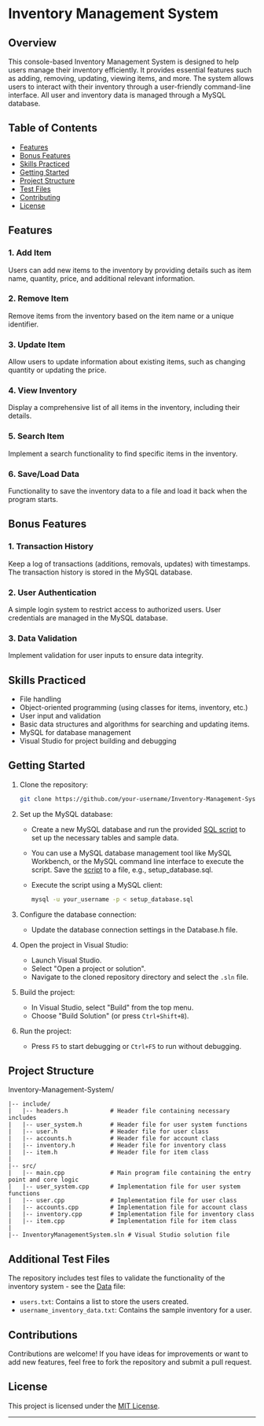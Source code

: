 # Inventory Management System

## Overview

This console-based Inventory Management System is designed to help users manage their inventory efficiently. It provides essential features such as adding, removing, updating, viewing items, and more. The system allows users to interact with their inventory through a user-friendly command-line interface. All user and inventory data is managed through a MySQL database.

## Table of Contents

- [Features](#features)
- [Bonus Features](#bonus-features)
- [Skills Practiced](#skills-practiced)
- [Getting Started](#getting-started)
- [Project Structure](#project-structure)
- [Test Files](#additional-test-files)
- [Contributing](#contributing)
- [License](#license)

## Features

### 1. Add Item

Users can add new items to the inventory by providing details such as item name, quantity, price, and additional relevant information. 

### 2. Remove Item

Remove items from the inventory based on the item name or a unique identifier.

### 3. Update Item

Allow users to update information about existing items, such as changing quantity or updating the price.

### 4. View Inventory

Display a comprehensive list of all items in the inventory, including their details.

### 5. Search Item

Implement a search functionality to find specific items in the inventory.

### 6. Save/Load Data

Functionality to save the inventory data to a file and load it back when the program starts.

## Bonus Features

### 1. Transaction History

Keep a log of transactions (additions, removals, updates) with timestamps. The transaction history is stored in the MySQL database.

### 2. User Authentication

A simple login system to restrict access to authorized users. User credentials are managed in the MySQL database.

### 3. Data Validation

Implement validation for user inputs to ensure data integrity. 

## Skills Practiced

- File handling
- Object-oriented programming (using classes for items, inventory, etc.)
- User input and validation
- Basic data structures and algorithms for searching and updating items.
- MySQL for database management
- Visual Studio for project building and debugging

## Getting Started

1. Clone the repository:

    ```bash
    git clone https://github.com/your-username/Inventory-Management-System.git
    ```

2. Set up the MySQL database:
    - Create a new MySQL database and run the provided [SQL script](script_database) to set up the necessary tables and sample data.
    - You can use a MySQL database management tool like MySQL Workbench, or the MySQL command line interface to execute the script. Save the [script](script_database) to a file, e.g., setup_database.sql.
    - Execute the script using a MySQL client:

        ```bash
        mysql -u your_username -p < setup_database.sql
        ```
      
3. Configure the database connection:
    - Update the database connection settings in the Database.h file.

4. Open the project in Visual Studio:
    - Launch Visual Studio.
    - Select "Open a project or solution".
    - Navigate to the cloned repository directory and select the `.sln` file.

5. Build the project:
    - In Visual Studio, select "Build" from the top menu.
    - Choose "Build Solution" (or press `Ctrl+Shift+B`).

6. Run the project:
    - Press `F5` to start debugging or `Ctrl+F5` to run without debugging.

## Project Structure

Inventory-Management-System/
```
|-- include/
|   |-- headers.h            # Header file containing necessary includes
|   |-- user_system.h        # Header file for user system functions
|   |-- user.h               # Header file for user class
|   |-- accounts.h           # Header file for account class
|   |-- inventory.h          # Header file for inventory class
|   |-- item.h               # Header file for item class
|
|-- src/
|   |-- main.cpp             # Main program file containing the entry point and core logic
|   |-- user_system.cpp      # Implementation file for user system functions
|   |-- user.cpp             # Implementation file for user class
|   |-- accounts.cpp         # Implementation file for account class
|   |-- inventory.cpp        # Implementation file for inventory class
|   |-- item.cpp             # Implementation file for item class
|
|-- InventoryManagementSystem.sln # Visual Studio solution file
```

## Additional Test Files
  
The repository includes test files to validate the functionality of the inventory system - see the [Data](Data) file:
- `users.txt`: Contains a list to store the users created.
- `username_inventory_data.txt`: Contains the sample inventory for a user.

## Contributions

Contributions are welcome! If you have ideas for improvements or want to add new features, feel free to fork the repository and submit a pull request.

## License

This project is licensed under the [MIT License](LICENSE).

---
